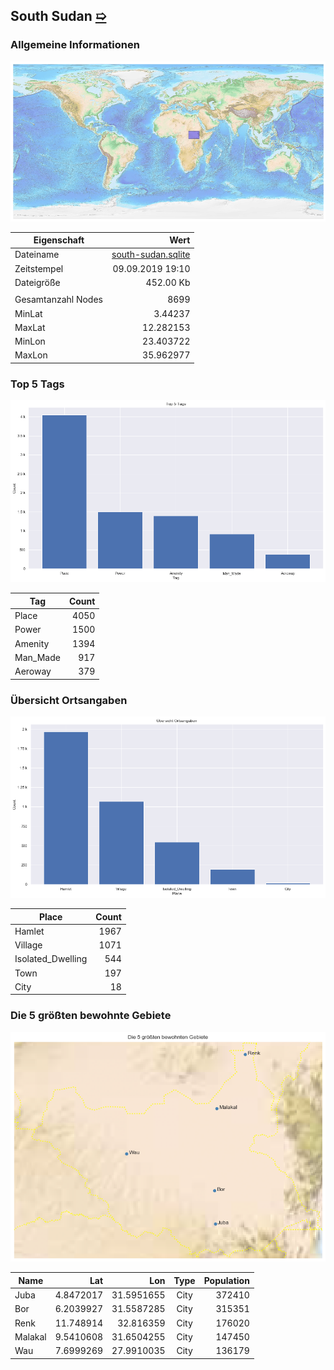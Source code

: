 ## South Sudan [&#10159;](south-sudan.sqlite)

### Allgemeine Informationen

![Overview](./Images/south-sudan_overview.png)

|Eigenschaft|Wert|
|-|-:|
Dateiname|[south-sudan.sqlite](south-sudan.sqlite)|
Zeitstempel|09.09.2019 19:10|
Dateigr&ouml;&szlig;e|452.00 Kb|
|||
Gesamtanzahl Nodes|8699|
|MinLat|3.44237|
|MaxLat|12.282153|
|MinLon|23.403722|
|MaxLon|35.962977|

### Top 5 Tags

![Tags](./Images/south-sudan_tags.png)

|Tag|Count|
|-|-:|
|Place|4050|
|Power|1500|
|Amenity|1394|
|Man_Made|917|
|Aeroway|379|

### &Uuml;bersicht Ortsangaben

![Places](./Images/south-sudan_places.png)

|Place|Count|
|-|-:|
|Hamlet|1967|
|Village|1071|
|Isolated_Dwelling|544|
|Town|197|
|City|18|

### Die 5 gr&ouml;&szlig;ten bewohnte Gebiete

![Places](./Images/south-sudan_topplaces.png)

|Name|Lat|Lon|Type|Population|
|----|--:|--:|:--:|---------:|
|Juba|4.8472017|31.5951655|City|372410|
|Bor|6.2039927|31.5587285|City|315351|
|Renk|11.748914|32.816359|City|176020|
|Malakal|9.5410608|31.6504255|City|147450|
|Wau|7.6999269|27.9910035|City|136179|
